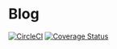 # Blog
[![CircleCI](https://circleci.com/gh/oti4me/blog-server/tree/develop.svg?style=svg)](https://circleci.com/gh/oti4me/blog-server/tree/develop)
[![Coverage Status](https://coveralls.io/repos/github/oti4me/blog-server/badge.svg?branch=develop)](https://coveralls.io/github/oti4me/blog-server?branch=develop)